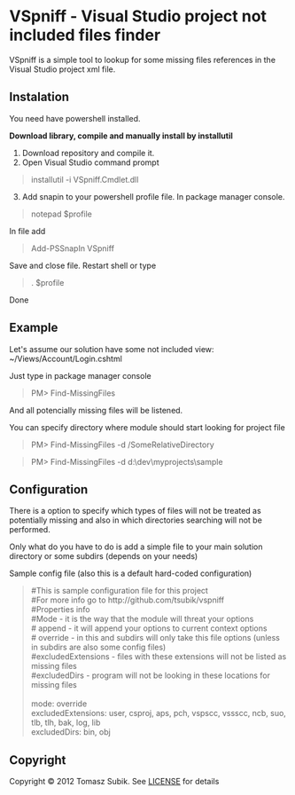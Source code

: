 VSpniff - Visual Studio project not included files finder
=========================

VSpniff is a simple tool to lookup for some missing files references in the Visual Studio project xml file. 

Instalation
-----------

You need have powershell installed.


**Download library, compile and manually install by installutil**

1. Download repository and compile it.
2. Open Visual Studio command prompt 

<blockquote>
installutil -i VSpniff.Cmdlet.dll
</blockquote>

3. Add snapin to your powershell profile file. In package manager console.

<blockquote>
notepad $profile
</blockquote> 

In file add

<blockquote>
Add-PSSnapIn VSpniff
</blockquote>

Save and close file. Restart shell or type

<blockquote>
. $profile
</blockquote>

Done

Example
-------

Let's assume our solution have some not included view:
~/Views/Account/Login.cshtml

Just type in package manager console

<blockquote>
PM> Find-MissingFiles
</blockquote>

And all potencially missing files will be listened.

You can specify directory where module should start looking for project file

<blockquote>
PM> Find-MissingFiles -d /SomeRelativeDirectory
</blockquote>

<blockquote>
PM> Find-MissingFiles -d d:\dev\myprojects\sample
</blockquote>


Configuration
-------------

There is a option to specify which types of files will not be treated as potentially missing and also in which directories searching will not be performed.

Only what do you have to do is add a simple file to your main solution directory or some subdirs (depends on your needs)

Sample config file (also this is a default hard-coded configuration)
<blockquote>
#This is sample configuration file for this project<br>
#For more info go to http://github.com/tsubik/vspniff<br>
#Properties info<br>
#Mode - it is the way that the module will threat your options<br>
# append  - it will append your options to current context options<br>
# override  - in this and subdirs will only take this file options (unless in subdirs are also some config files)<br> 
#excludedExtensions - files with these extensions will not be listed as missing files<br>
#excludedDirs - program will not be looking in these locations for missing files<br>
<br>
mode: override<br>
excludedExtensions: user, csproj, aps, pch, vspscc, vssscc, ncb, suo, tlb, tlh, bak, log, lib<br>
excludedDirs: bin, obj<br>
</blockquote>



Copyright
--------
Copyright © 2012 Tomasz Subik. See [LICENSE](http://github.com/tsubik/) for details